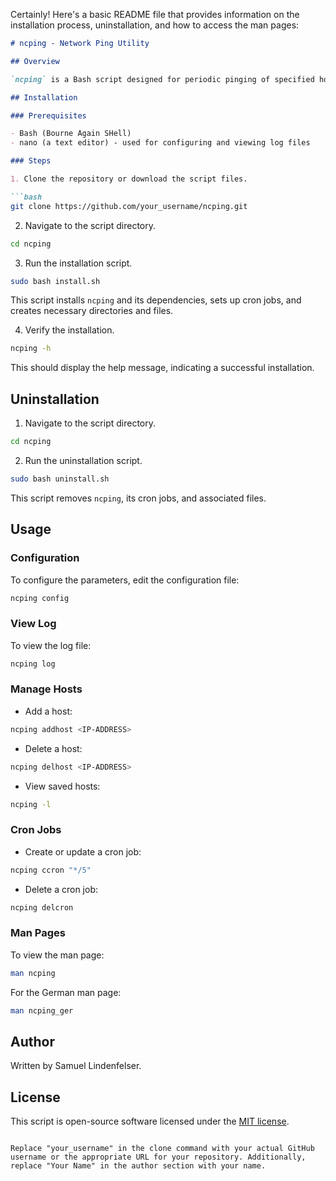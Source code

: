 Certainly! Here's a basic README file that provides information on the installation process, uninstallation, and how to access the man pages:

```markdown
# ncping - Network Ping Utility

## Overview

`ncping` is a Bash script designed for periodic pinging of specified hosts. It also provides functionality to manage host groups, cron jobs, and configuration.

## Installation

### Prerequisites

- Bash (Bourne Again SHell)
- nano (a text editor) - used for configuring and viewing log files

### Steps

1. Clone the repository or download the script files.

```bash
git clone https://github.com/your_username/ncping.git
```

2. Navigate to the script directory.

```bash
cd ncping
```

3. Run the installation script.

```bash
sudo bash install.sh
```

This script installs `ncping` and its dependencies, sets up cron jobs, and creates necessary directories and files.

4. Verify the installation.

```bash
ncping -h
```

This should display the help message, indicating a successful installation.

## Uninstallation

1. Navigate to the script directory.

```bash
cd ncping
```

2. Run the uninstallation script.

```bash
sudo bash uninstall.sh
```

This script removes `ncping`, its cron jobs, and associated files.

## Usage

### Configuration

To configure the parameters, edit the configuration file:

```bash
ncping config
```

### View Log

To view the log file:

```bash
ncping log
```

### Manage Hosts

- Add a host:

```bash
ncping addhost <IP-ADDRESS>
```

- Delete a host:

```bash
ncping delhost <IP-ADDRESS>
```

- View saved hosts:

```bash
ncping -l
```

### Cron Jobs

- Create or update a cron job:

```bash
ncping ccron "*/5"
```

- Delete a cron job:

```bash
ncping delcron
```

### Man Pages

To view the man page:

```bash
man ncping
```

For the German man page:

```bash
man ncping_ger
```

## Author

Written by Samuel Lindenfelser.

## License

This script is open-source software licensed under the [MIT license](LICENSE).
```

Replace "your_username" in the clone command with your actual GitHub username or the appropriate URL for your repository. Additionally, replace "Your Name" in the author section with your name.
